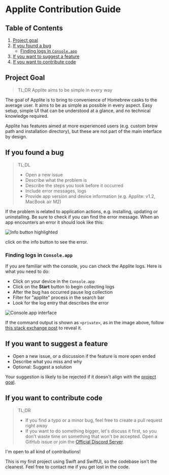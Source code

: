 # Applite Contribution Guide

## Table of Contents

1. [Project goal](#project-goal)
2. [If you found a bug](#if-you-found-a-bug)
   - [Finding logs in `Console.app`](#finding-logs-in-consoleapp)
3. [If you want to suggest a feature](#if-you-want-to-suggest-a-feature)
4. [If you want to contribute code](#if-you-want-to-contribute-code)


## Project Goal

> TL;DR
> Applite aims to be simple in every way

The goal of Applite is to bring to convenience of Homebrew casks to the average user. It aims to be as simple as possible in every aspect. Easy setup, simple UI that can be understood at a glance, and no technical knowledge required.

Applite has features aimed at more experienced users (e.g. custom brew path and installation directory), but these are not part of the main interface by design.

## If you found a bug

> TL;DL
> - Open a new issue 
> - Describe what the problem is
> - Describe the steps you took before it occurred
> - Include error messages, logs
> - Provide app version and device information (e.g. Applite: v1.2, MacBook air M2)

If the problem is related to application actions, e.g. installing, updating or uninstalling. Be sure to check if you can find the error message. When an app encounters an error it should look like this:

![Info button highlighted](https://i.imgur.com/Kik6s8q.jpg)

click on the info button to see the error.

### Finding logs in `Console.app`

If you are familiar with the console, you can check the Applite logs. Here is what you need to do:

- Click on your device in the `Console.app` 
- Click on the **Start** button to begin collecting logs
- After the bug has occurred pause log collection
- Filter for "applite" process in the search bar
- Look for the log entry that describes the error

![Console.app interface](https://i.imgur.com/04FHa9l.png)

If the command output is shown as `<private>`, as in the image above, follow [this stack exchange post](https://superuser.com/questions/1532031/how-to-show-private-data-in-macos-unified-log/1532052#1532052) to reveal it.

## If you want to suggest a feature

- Open a new issue, or a discussion if the feature is more open ended
- Describe what you miss and why
- Optional: Suggest a solution

Your suggestion is likely to be rejected if it doesn't align with the [project goal](#project-goal).

## If you want to contribute code

>TL;DR
> - If you find a typo or a minor bug, feel free to create a pull request right away
> - If you want to do something bigger, let's discuss it first, so you don't waste time on something that won't be accepted. Open a GitHub issue or join the [Official Discord Server](https://discord.gg/ZgB6pRE8Qx).

I'm open to all kind of contributions!

This is my first project using Swift and SwiftUI, so the codebase isn't the cleanest. Feel free to contact me if you get lost in the code.
